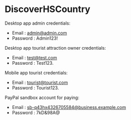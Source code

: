 # DiscoverHSCountry

Desktop app admin credentials:
- Email : admin@admin.com
- Password : Admin123! 

Desktop app tourist attraction owner credentials: 
- Email : test@test.com
- Password : Test123.

Mobile app tourist credentials: 
- Email : tourist@tourist.com
- Password : Tourist123.

PayPal sandbox account for paying: 
- Email : sb-q43hx4326705584@business.example.com
- Password : 7kD&98A@



